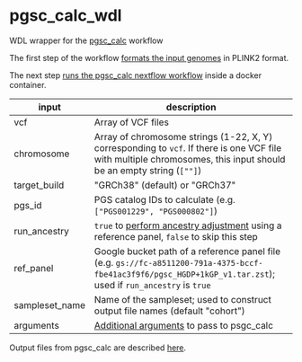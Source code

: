 # pgsc_calc_wdl
WDL wrapper for the [pgsc_calc](https://pgsc-calc.readthedocs.io/en/latest/) workflow

The first step of the workflow [formats the input genomes](https://pgsc-calc.readthedocs.io/en/latest/how-to/prepare.html) in PLINK2 format.

The next step [runs the pgsc_calc nextflow workflow](https://pgsc-calc.readthedocs.io/en/latest/getting-started.html) inside a docker container. 

input | description
--- | ---
vcf | Array of VCF files
chromosome | Array of chromosome strings (1-22, X, Y) corresponding to `vcf`. If there is one VCF file with multiple chromosomes, this input should be an empty string (`[""]`)
target_build | "GRCh38" (default) or "GRCh37"
pgs_id | PGS catalog IDs to calculate (e.g. `["PGS001229", "PGS000802"]`)
run_ancestry | `true` to [perform ancestry adjustment](https://pgsc-calc.readthedocs.io/en/latest/explanation/geneticancestry.html) using a reference panel, `false` to skip this step
ref_panel | Google bucket path of a reference panel file (e.g. `gs://fc-a8511200-791a-4375-bccf-fbe41ac3f9f6/pgsc_HGDP+1kGP_v1.tar.zst`); used if `run_ancestry` is `true`
sampleset_name | Name of the sampleset; used to construct output file names (default "cohort")
arguments | [Additional arguments](https://pgsc-calc.readthedocs.io/en/latest/reference/params.html#param-ref) to pass to psgc_calc

Output files from pgsc_calc are described [here](https://pgsc-calc.readthedocs.io/en/latest/explanation/output.html#interpret).
